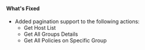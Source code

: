 #### What's Fixed
- Added pagination support to the following actions:
   - Get Host List
   - Get All Groups Details
   - Get All Policies on Specific Group